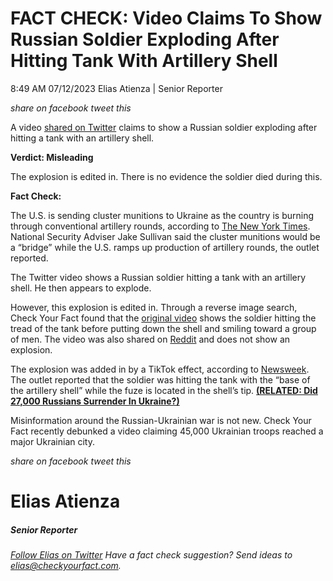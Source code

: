 FACT CHECK: Video Claims To Show Russian Soldier Exploding After Hitting Tank With Artillery Shell
==================================================================================================

8:49 AM 07/12/2023 Elias Atienza | Senior Reporter

_share on facebook_ _tweet this_

 

A video [shared on Twitter](https://twitter.com/igorsushko/status/1675614023545683968?s=20) claims to show a Russian soldier exploding after hitting a tank with an artillery shell.

 

**Verdict: Misleading**

The explosion is edited in. There is no evidence the soldier died during this.

**Fact Check:**

 

The U.S. is sending cluster munitions to Ukraine as the country is burning through conventional artillery rounds, according to [The New York Times](https://www.nytimes.com/live/2023/07/07/world/russia-ukraine-news). National Security Adviser Jake Sullivan said the cluster munitions would be a “bridge” while the U.S. ramps up production of artillery rounds, the outlet reported.

The Twitter video shows a Russian soldier hitting a tank with an artillery shell. He then appears to explode.

However, this explosion is edited in. Through a reverse image search, Check Your Fact found that the [original video](https://rutube.ru/video/6fd6f7b9e99d833aeb2e4bb553301f9b/) shows the soldier hitting the tread of the tank before putting down the shell and smiling toward a group of men. The video was also shared on [Reddit](https://www.reddit.com/r/NonCredibleDefense/comments/100rhkf/superior_russian_defense_industry_creates/) and does not show an explosion.

 

The explosion was added in by a TikTok effect, according to [Newsweek](https://www.newsweek.com/fact-check-russia-ukraine-tank-explosion-viral-video-1810792). The outlet reported that the soldier was hitting the tank with the “base of the artillery shell” while the fuze is located in the shell’s tip. **[(RELATED: Did 27,000 Russians Surrender In Ukraine?)](https://checkyourfact.com/2023/06/30/fact-check-russian-troops-surrender-ukraine/)**

Misinformation around the Russian-Ukrainian war is not new. Check Your Fact recently debunked a video claiming 45,000 Ukrainian troops reached a major Ukrainian city.

_share on facebook_ _tweet this_

Elias Atienza
=============

##### Senior Reporter

_[Follow Elias on Twitter](https://twitter.com/AtienzaElias)_ _Have a fact check suggestion? Send ideas to [elias@checkyourfact.com](elias@checkyourfact.com)._